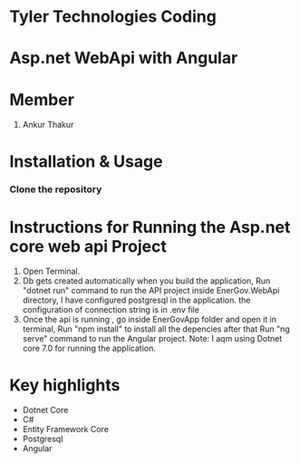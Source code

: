 # Tyler Technologies Coding
# Asp.net WebApi with Angular

# Member
1. Ankur Thakur 

# Installation & Usage
<h3> Clone the repository</h3>

# Instructions for Running the Asp.net core web api Project
1. Open Terminal.
2. Db gets created automatically when you build the application, Run "dotnet run" command to run the API project inside EnerGov.WebApi directory, 
I have configured postgresql in the application. the configuration of connection string is in .env file
3. Once the api is running , go inside EnerGovApp folder and open it in terminal, Run "npm install" to install all the depencies after that Run "ng serve" command to run the Angular project.
Note: I aqm using Dotnet core 7.0 for running the application.
  
# Key highlights
 - Dotnet Core
 - C#
 - Entity Framework Core
 - Postgresql
 - Angular